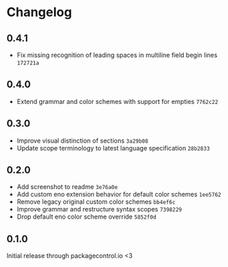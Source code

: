 # Changelog

## 0.4.1

- Fix missing recognition of leading spaces in multiline field begin lines `172721a`

## 0.4.0

- Extend grammar and color schemes with support for empties `7762c22`

## 0.3.0

- Improve visual distinction of sections `3a29b08`
- Update scope terminology to latest language specification `28b2833`

## 0.2.0

- Add screenshot to readme `3e76a0e`
- Add custom eno extension behavior for default color schemes `1ee5762`
- Remove legacy original custom color schemes `bb4ef6c`
- Improve grammar and restructure syntax scopes `7398229`
- Drop default eno color scheme override `5852f0d`

## 0.1.0

Initial release through packagecontrol.io <3
